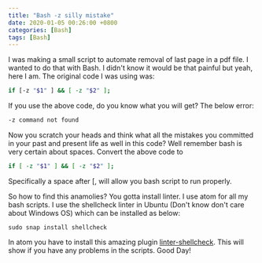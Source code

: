 ```yaml
---
title: "Bash -z silly mistake"
date: 2020-01-05 00:26:00 +0800
categories: [Bash]
tags: [Bash]
---
```


I was making a small script to automate removal of last page in a pdf file. I wanted to do that with Bash. I didn't know it would be that painful but yeah, here I am. The original code I was using was:

```bash
if [-z "$1" ] && [ -z "$2" ];
```

If you use the above code, do you know what you will get? The below error:

```bash
-z command not found
```

Now you scratch your heads and think what all the mistakes you committed in your past and present life as well in this code? Well remember bash is very certain about spaces. Convert the above code to

```bash
if [ -z "$1" ] && [ -z "$2" ];
```
Specifically a space after [, will allow you bash script to run properly.

So how to find this anamolies? You gotta install linter. I use atom for all my bash scripts. I use the shellcheck linter in Ubuntu (Don't know don't care about Windows OS) which can be installed as below:

```
sudo snap install shellcheck
```

In atom you have to install this amazing plugin [linter-shellcheck](https://atom.io/packages/linter-shellcheck). This will show if you have any problems in the scripts. Good Day!
